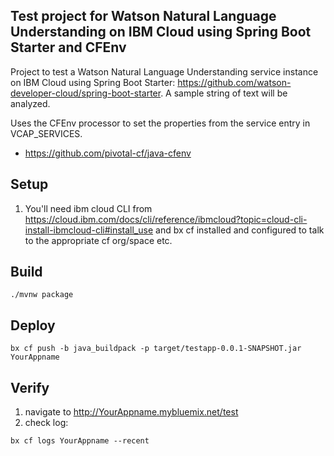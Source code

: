 ## Test project for Watson Natural Language Understanding on IBM Cloud using Spring Boot Starter and CFEnv
Project to test a Watson Natural Language Understanding service instance on IBM Cloud using Spring Boot Starter: https://github.com/watson-developer-cloud/spring-boot-starter. A sample string of text will be analyzed. 

Uses the CFEnv processor to set the properties from the service entry in VCAP_SERVICES.
- https://github.com/pivotal-cf/java-cfenv

## Setup
1. You'll need ibm cloud CLI from https://cloud.ibm.com/docs/cli/reference/ibmcloud?topic=cloud-cli-install-ibmcloud-cli#install_use and bx cf installed and configured to talk to the appropriate cf org/space etc.

## Build
```
./mvnw package
```

## Deploy
```
bx cf push -b java_buildpack -p target/testapp-0.0.1-SNAPSHOT.jar YourAppname
```

## Verify
1. navigate to http://YourAppname.mybluemix.net/test
2. check log: 
```
bx cf logs YourAppname --recent
```